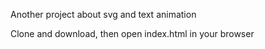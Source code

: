 Another project about svg and text animation

Clone and download, then open index.html in your browser
